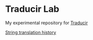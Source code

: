 # Traducir Lab

My experimental repository for [Traducir](https://github.com/g3rv4/Traducir)

[String translation history](https://msdn-whiteknight.github.io/Traducir-Lab/html/index.html)
